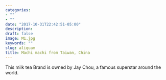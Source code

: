 ```yaml
---
categories:
- ""
- ""
date: "2017-10-31T22:42:51-05:00"
description: 
draft: false
image: M1.jpg
keywords: ""
slug: aliquam
title: Machi machi from Taiwan, China
---
```


This milk tea Brand is owned by Jay Chou, a famous superstar around the world.